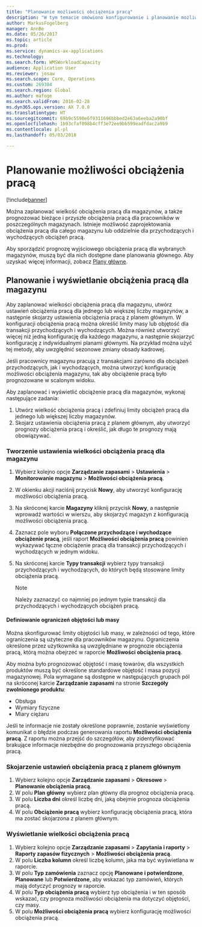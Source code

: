 ```yaml
---
title: "Planowanie możliwości obciążenia pracą"
description: "W tym temacie omówiono konfigurowanie i planowanie możliwości obciążenia pracą dla pracowników w magazynie lub dla całego magazynu."
author: MarkusFogelberg
manager: AnnBe
ms.date: 05/26/2017
ms.topic: article
ms.prod: 
ms.service: dynamics-ax-applications
ms.technology: 
ms.search.form: WMSWorkloadCapacity
audience: Application User
ms.reviewer: josaw
ms.search.scope: Core, Operations
ms.custom: 269384
ms.search.region: Global
ms.author: mafoge
ms.search.validFrom: 2016-02-28
ms.dyn365.ops.version: AX 7.0.0
ms.translationtype: HT
ms.sourcegitcommit: 69b9c5590e6f9311696bbbed2e63a6eeba2a90bf
ms.openlocfilehash: 1b93cfaf098b4cff3e72ee9bb599eadfdac2a9b9
ms.contentlocale: pl-pl
ms.lasthandoff: 05/03/2018

---
```


# <a name="schedule-workload-capacity"></a>Planowanie możliwości obciążenia pracą

[!include[banner](../includes/banner.md)]

Można zaplanować wielkość obciążenia pracą dla magazynów, a także prognozować bieżące i przyszłe obciążenia pracą dla pracowników w poszczególnych magazynach. Istnieje możliwość zaprojektowania obciążenia pracą dla całego magazynu lub oddzielnie dla przychodzących i wychodzących obciążeń pracą.

Aby sporządzić prognozę wyjściowego obciążenia pracą dla wybranych magazynów, muszą być dla nich dostępne dane planowania głównego. Aby uzyskać więcej informacji, zobacz [Plany główne](../master-planning/master-plans.md).

## <a name="schedule-and-view-workloads-for-a-warehouse"></a>Planowanie i wyświetlanie obciążenia pracą dla magazynu

Aby zaplanować wielkości obciążenia pracą dla magazynu, utwórz ustawień obciążenia pracą dla jednego lub większej liczby magazynów, a następnie skojarzy ustawienia obciążenia pracą z planem głównym. W konfiguracji obciążenia pracą można określić limity masy lub objętość dla transakcji przychodzących i wychodzących. Można również utworzyć więcej niż jedną konfigurację dla każdego magazynu, a następnie skojarzyć konfigurację z indywidualnymi planami głównymi. Na przykład można użyć tej metody, aby uwzględnić sezonowe zmiany obsady kadrowej.

Jeśli pracownicy magazynu pracują z transakcjami zarówno dla obciążeń przychodzących, jak i wychodzących, można utworzyć konfigurację możliwości obciążenia magazynu, tak aby obciążenie pracą było prognozowane w scalonym widoku.

Aby zaplanować i wyświetlić obciążenie pracą dla magazynów, wykonaj następujące zadania:

1. Utwórz wielkość obciążenia pracą i zdefiniuj limity obciążeń pracą dla jednego lub większej liczby magazynów.
2. Skojarz ustawienia obciążenia pracą z planem głównym, aby utworzyć prognozy obciążenia pracą i określić, jak długo te prognozy mają obowiązywać.

### <a name="create-a-workload-capacity-setup-for-a-warehouse"></a>Tworzenie ustawienia wielkości obciążenia pracą dla magazynu

1. Wybierz kolejno opcje **Zarządzanie zapasami** \> **Ustawienia** \> **Monitorowanie magazynu** \> **Możliwości obciążenia pracą**.
2. W okienku akcji naciśnij przycisk **Nowy**, aby utworzyć konfigurację możliwości obciążenia pracą.
3. Na skróconej karcie **Magazyny** kliknij przycisk **Nowy**, a następnie wprowadź wartości w wierszu, aby skojarzyć magazyn z konfiguracją możliwości obciążenia pracą.
4. Zaznacz pole wyboru **Połączone przychodzące i wychodzące obciążenie pracą**, jeśli raport **Możliwości obciążenia pracą** powinien wykazywać łączne obciążenie pracą dla transakcji przychodzących i wychodzących w jednym widoku.
5. Na skróconej karcie **Typy transakcji** wybierz typy transakcji przychodzących i wychodzących, do których będą stosowane limity obciążenia pracą.

    > [!NOTE]
    > Należy zaznaczyć co najmniej po jednym typie transakcji dla przychodzących i wychodzących obciążeń pracą.

#### <a name="define-limits-for-volume-or-weight"></a>Definiowanie ograniczeń objętości lub masy

Można skonfigurować limity objętości lub masy, w zależności od tego, które ograniczenia są użyteczne dla pracowników magazynu. Ograniczenia określone przez użytkownika są uwzględniane w prognozie obciążenia pracą, którą można obejrzeć w raporcie **Możliwości obciążenia pracą**.

Aby można było prognozować objętość i masę towarów, dla wszystkich produktów muszą być określone standardowe objętość i masa pozycji magazynowej. Pola wymagane są dostępne w następujących grupach pól na skróconej karcie **Zarządzanie zapasami** na stronie **Szczegóły zwolnionego produktu**:

- Obsługa
- Wymiary fizyczne
- Miary ciężaru

Jeśli te informacje nie zostały określone poprawnie, zostanie wyświetlony komunikat o błędzie podczas generowania raportu **Możliwości obciążenia pracą**. Z raportu można przejść do szczegółów, aby zidentyfikować brakujące informacje niezbędne do prognozowania przyszłego obciążenia pracą.

### <a name="associate-a-workload-capacity-setup-with-a-master-plan"></a>Skojarzenie ustawień obciążenia pracą z planem głównym

1. Wybierz kolejno opcje **Zarządzanie zapasami** \> **Okresowe** \> **Planowanie obciążenia pracą**.
2. W polu **Plan główny** wybierz plan główny dla prognoz obciążenia pracą.
3. W polu **Liczba dni** określ liczbę dni, jaką obejmie prognoza obciążenia pracą.
4. W polu **Obciążenie pracą** wybierz konfigurację obciążenia pracą, która ma zostać skojarzona z planem głównym.

### <a name="view-workload-capacity"></a>Wyświetlanie wielkości obciążenia pracą

1. Wybierz kolejno opcje **Zarządzanie zapasami** \> **Zapytania i raporty** \> **Raporty zapasów fizycznych** \> **Możliwości obciążenia pracą**.
2. W polu **Liczba kolumn** określ liczbę kolumn, jaka ma być wyświetlana w raporcie.
3. W polu **Typ zamówienia** zaznacz opcję **Planowane i potwierdzone**, **Planowane** lub **Potwierdzone**, aby wskazać typ zamówień, których mają dotyczyć prognozy w raporcie.
4. W polu **Typ obciążenia pracą** wybierz typ obciążenia i w ten sposób wskazać, czy prognoza możliwości obciążenia ma dotyczyć objętości, czy masy.
5. W polu **Możliwości obciążenia pracą** wybierz konfigurację możliwości obciążenia pracą.

